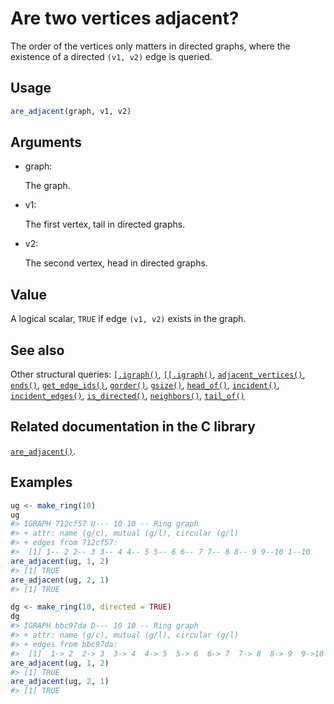 # Are two vertices adjacent?

The order of the vertices only matters in directed graphs, where the
existence of a directed `(v1, v2)` edge is queried.

## Usage

``` r
are_adjacent(graph, v1, v2)
```

## Arguments

- graph:

  The graph.

- v1:

  The first vertex, tail in directed graphs.

- v2:

  The second vertex, head in directed graphs.

## Value

A logical scalar, `TRUE` if edge `(v1, v2)` exists in the graph.

## See also

Other structural queries:
[`[.igraph()`](https://r.igraph.org/reference/sub-.igraph.md),
[`[[.igraph()`](https://r.igraph.org/reference/sub-sub-.igraph.md),
[`adjacent_vertices()`](https://r.igraph.org/reference/adjacent_vertices.md),
[`ends()`](https://r.igraph.org/reference/ends.md),
[`get_edge_ids()`](https://r.igraph.org/reference/get_edge_ids.md),
[`gorder()`](https://r.igraph.org/reference/gorder.md),
[`gsize()`](https://r.igraph.org/reference/gsize.md),
[`head_of()`](https://r.igraph.org/reference/head_of.md),
[`incident()`](https://r.igraph.org/reference/incident.md),
[`incident_edges()`](https://r.igraph.org/reference/incident_edges.md),
[`is_directed()`](https://r.igraph.org/reference/is_directed.md),
[`neighbors()`](https://r.igraph.org/reference/neighbors.md),
[`tail_of()`](https://r.igraph.org/reference/tail_of.md)

## Related documentation in the C library

[`are_adjacent()`](https://igraph.org/c/html/latest/igraph-Structural.html#igraph_are_adjacent).

## Examples

``` r
ug <- make_ring(10)
ug
#> IGRAPH 712cf57 U--- 10 10 -- Ring graph
#> + attr: name (g/c), mutual (g/l), circular (g/l)
#> + edges from 712cf57:
#>  [1] 1-- 2 2-- 3 3-- 4 4-- 5 5-- 6 6-- 7 7-- 8 8-- 9 9--10 1--10
are_adjacent(ug, 1, 2)
#> [1] TRUE
are_adjacent(ug, 2, 1)
#> [1] TRUE

dg <- make_ring(10, directed = TRUE)
dg
#> IGRAPH bbc97da D--- 10 10 -- Ring graph
#> + attr: name (g/c), mutual (g/l), circular (g/l)
#> + edges from bbc97da:
#>  [1]  1-> 2  2-> 3  3-> 4  4-> 5  5-> 6  6-> 7  7-> 8  8-> 9  9->10 10-> 1
are_adjacent(ug, 1, 2)
#> [1] TRUE
are_adjacent(ug, 2, 1)
#> [1] TRUE
```
